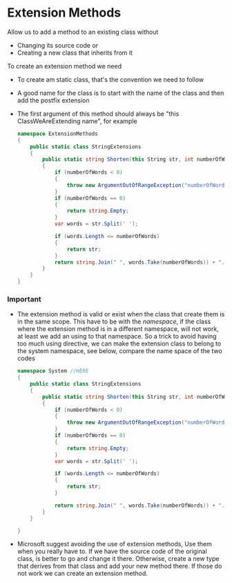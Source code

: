 ﻿# Extension Methods

Allow us to add a method to an existing class without

* Changing its source code or
* Creating a new class that inherits from it

To create an extension method we need 

* To create am static class, that's the convention we need to follow

* A good name for the class is to start with the name of the class and then add the postfix extension

* The first argument of this method should always be "this ClassWeAreExtending name", for example

  ```C#
  namespace ExtensionMethods
  {
      public static class StringExtensions
      {
          public static string Shorten(this String str, int numberOfWords) //this ClassWeAreExtending name
          {
              if (numberOfWords < 0)
              {
                  throw new ArgumentOutOfRangeException("numberOfWords should be grater or equal to 0.");
              }
              if (numberOfWords == 0)
              {
                  return string.Empty;
              }
              var words = str.Split(' ');
  
              if (words.Length <= numberOfWords)
              {
                  return str;
              }
              return string.Join(" ", words.Take(numberOfWords)) + "...";
          }
      }
  }
  ```




### Important

* The extension method is valid or exist when the class that create them is in the same scope. This have to be with the _namespace_, if the class where the extension method is in a different namespace, will not work, at least we add an using to that namespace. So a trick to avoid having too much using directive, we can make the extension class to belong to the system namespace, see below, compare the name space of the two codes

  ```c#
  namespace System //HERE
  {
      public static class StringExtensions
      {
          public static string Shorten(this String str, int numberOfWords)
          {
              if (numberOfWords < 0)
              {
                  throw new ArgumentOutOfRangeException("numberOfWords should be grater or equal to 0.");
              }
              if (numberOfWords == 0)
              {
                  return string.Empty;
              }
              var words = str.Split(' ');
  
              if (words.Length <= numberOfWords)
              {
                  return str;
              }
  
              return string.Join(" ", words.Take(numberOfWords)) + "...";
          }
      }
  
  }
  ```
* Microsoft suggest avoiding the use of extension methods, Use them when you really have to. If we have the source code of the original class, is better to go and change it there. Otherwise, create a new type that derives from that class and add your new method there. If those do not work we can create an extension method.
